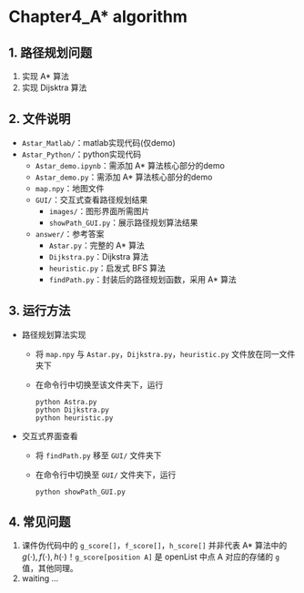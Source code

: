 # Chapter4_A* algorithm

## 1. 路径规划问题

1. 实现 A* 算法
2. 实现 Dijsktra 算法

## 2. 文件说明

- `Astar_Matlab/`：matlab实现代码(仅demo)
- `Astar_Python/`：python实现代码
  - `Astar_demo.ipynb`：需添加 A* 算法核心部分的demo
  - `Astar_demo.py`：需添加 A* 算法核心部分的demo
  - `map.npy`：地图文件
  - `GUI/`：交互式查看路径规划结果
    - `images/`：图形界面所需图片
    - `showPath_GUI.py`：展示路径规划算法结果
  - `answer/`：参考答案
    - `Astar.py`：完整的 A* 算法
    - `Dijkstra.py`：Dijkstra 算法
    - `heuristic.py`：启发式 BFS 算法
    - `findPath.py`：封装后的路径规划函数，采用 A* 算法

## 3. 运行方法

- 路径规划算法实现

  - 将 `map.npy` 与 `Astar.py`，`Dijkstra.py`，`heuristic.py` 文件放在同一文件夹下

  - 在命令行中切换至该文件夹下，运行

    ```shell
    python Astra.py
    python Dijkstra.py
    python heuristic.py
    ```

- 交互式界面查看

  - 将 `findPath.py` 移至 `GUI/` 文件夹下

  - 在命令行中切换至 `GUI/` 文件夹下，运行

    ```shell
    python showPath_GUI.py
    ```

## 4. 常见问题

1. 课件伪代码中的 `g_score[]`，`f_score[]`，`h_score[]` 并非代表 A* 算法中的 $g(\cdot), f(\cdot), h(\cdot)$！`g_score[position A]` 是 openList 中点 A 对应的存储的 `g` 值，其他同理。
2. waiting ...